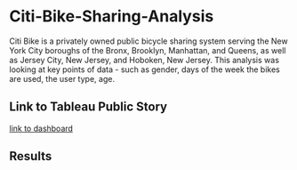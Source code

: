 # Citi-Bike-Sharing-Analysis

Citi Bike is a privately owned public bicycle sharing system serving the New York City boroughs of the Bronx, Brooklyn, Manhattan, and Queens, as well as Jersey City, New Jersey, and Hoboken, New Jersey. This analysis was looking at key points of data - such as gender, days of the week the bikes are used, the user type, age.

## Link to Tableau Public Story
[link to dashboard](https://public.tableau.com/app/profile/erin1584/viz/Citi_Bike_Sharing_Challenge/Story1?publish=yes)

## Results




